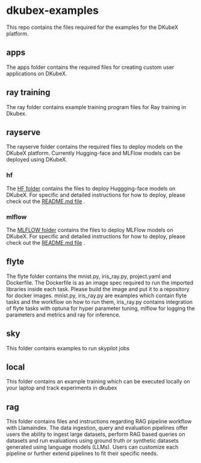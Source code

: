 # dkubex-examples
This repo contains the files required for the examples for the DKubeX platform.

## apps
The apps folder contains the required files for creating custom user applications on DKubeX.

## ray training
The ray folder contains example training program files for Ray training in Dkubex.

## rayserve
The rayserve folder contains the required files to deploy models on the DKubeX platform. Currently Hugging-face and MLFlow models can be deployed using DKubeX.

### hf
The [HF folder](rayserve/HF) contains the files to deploy Huggging-face models on DKubeX. For specific and detailed instructions for how to deploy, please check out the [README.md file](rayserve/HF/README.md) .

### mlflow
The [MLFLOW folder](rayserve/MLFLOW) contains the files to deploy MLFlow models on DKubeX. For specific and detailed instructions for how to deploy, please check out the [README.md file](rayserve/MLFLOW/README.md) .

## flyte
The flyte folder contains the mnist.py, iris_ray.py, project.yaml and Dockerfile. The Dockerfile is as an image spec required to run the imported libraries inside each task. Please build the image and put it to a repository for docker images. 
mnist.py, iris_ray.py are examples which contain flyte tasks and the workflow on how to run them, iris_ray.py contains integration of flyte tasks with optuna for hyper parameter tuning, mlflow for logging the parameters and metrics and ray for inference. 

## sky
This folder contains examples to run skypilot jobs

## local
This folder contains an example training which can be executed locally on your laptop and track experiments in dkubex

## rag
This folder contains files and instructions regarding RAG pipeline workflow with Llamaindex. The data ingestion, query and evaluation pipelines offer users the ability to ingest large datasets, perform RAG based queries on datasets and run evaluations using ground truth or synthetic datasets generated using language models (LLMs). Users can customize each pipeline or further extend pipelines to fit their specific needs.
